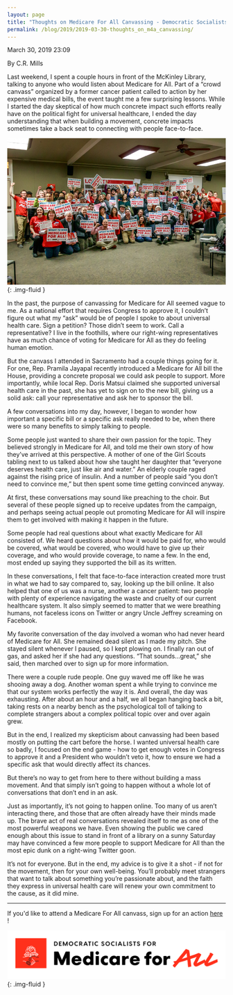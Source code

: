 ```yaml
---
layout: page
title: "Thoughts on Medicare For All Canvassing - Democratic Socialists of America, Sacramento"
permalink: /blog/2019/2019-03-30-thoughts_on_m4a_canvassing/
---
```

March 30, 2019 23:09

By C.R. Mills

Last weekend, I spent a couple hours in front of the McKinley Library, talking to anyone who would listen about Medicare for All. Part of a “crowd canvass” organized by a former cancer patient called to action by her expensive medical bills, the event taught me a few surprising lessons. While I started the day skeptical of how much concrete impact such efforts really have on the political fight for universal healthcare, I ended the day understanding that when building a movement, concrete impacts sometimes take a back seat to connecting with people face-to-face.

![](/assets/images/sacramentodsa_pages_498_attachments_original_1553986985_M4AGroupSmall.jpg){: .img-fluid }

In the past, the purpose of canvassing for Medicare for All seemed vague to me. As a national effort that requires Congress to approve it, I couldn’t figure out what my “ask” would be of people I spoke to about universal health care. Sign a petition? Those didn’t seem to work. Call a representative? I live in the foothills, where our right-wing representatives have as much chance of voting for Medicare for All as they do feeling human emotion.

But the canvass I attended in Sacramento had a couple things going for it. For one, Rep. Pramila Jayapal recently introduced a Medicare for All bill the House, providing a concrete proposal we could ask people to support. More importantly, while local Rep. Doris Matsui claimed she supported universal health care in the past, she has yet to sign on to the new bill, giving us a solid ask: call your representative and ask her to sponsor the bill.

A few conversations into my day, however, I began to wonder how important a specific bill or a specific ask really needed to be, when there were so many benefits to simply talking to people.

Some people just wanted to share their own passion for the topic. They believed strongly in Medicare for All, and told me their own story of how they’ve arrived at this perspective. A mother of one of the Girl Scouts tabling next to us talked about how she taught her daughter that “everyone deserves health care, just like air and water.” An elderly couple raged against the rising price of insulin. And a number of people said “you don’t need to convince me,” but then spent some time getting convinced anyway.

At first, these conversations may sound like preaching to the choir. But several of these people signed up to receive updates from the campaign, and perhaps seeing actual people out promoting Medicare for All will inspire them to get involved with making it happen in the future.

Some people had real questions about what exactly Medicare for All consisted of. We heard questions about how it would be paid for, who would be covered, what would be covered, who would have to give up their coverage, and who would provide coverage, to name a few. In the end, most ended up saying they supported the bill as its written.

In these conversations, I felt that face-to-face interaction created more trust in what we had to say compared to, say, looking up the bill online. It also helped that one of us was a nurse, another a cancer patient: two people with plenty of experience navigating the waste and cruelty of our current healthcare system. It also simply seemed to matter that we were breathing humans, not faceless icons on Twitter or angry Uncle Jeffrey screaming on Facebook.

My favorite conversation of the day involved a woman who had never heard of Medicare for All. She remained dead silent as I made my pitch. She stayed silent whenever I paused, so I kept plowing on. I finally ran out of gas, and asked her if she had any questions. “That sounds...great,” she said, then marched over to sign up for more information.

There were a couple rude people. One guy waved me off like he was shooing away a dog. Another woman spent a while trying to convince me that our system works perfectly the way it is. And overall, the day was exhausting. After about an hour and a half, we all began hanging back a bit, taking rests on a nearby bench as the psychological toll of talking to complete strangers about a complex political topic over and over again grew.

But in the end, I realized my skepticism about canvassing had been based mostly on putting the cart before the horse. I wanted universal health care so badly, I focused on the end game - how to get enough votes in Congress to approve it and a President who wouldn’t veto it, how to ensure we had a specific ask that would directly affect its chances.

But there’s no way to get from here to there without building a mass movement. And that simply isn’t going to happen without a whole lot of conversations that don’t end in an ask.

Just as importantly, it’s not going to happen online. Too many of us aren’t interacting there, and those that are often already have their minds made up. The brave act of real conversations revealed itself to me as one of the most powerful weapons we have. Even showing the public we cared enough about this issue to stand in front of a library on a sunny Saturday may have convinced a few more people to support Medicare for All than the most epic dunk on a right-wing Twitter goon.

It’s not for everyone. But in the end, my advice is to give it a shot - if not for the movement, then for your own well-being. You’ll probably meet strangers that want to talk about something you’re passionate about, and the faith they express in universal health care will renew your own commitment to the cause, as it did mine.

---

If you'd like to attend a Medicare For All canvass, sign up for an action [here](https://medicare4all.org/actions/) !

![](/assets/images/sacramentodsa_pages_498_attachments_original_1553987488_Screen_Shot_2019-03-30_at_4.10.37_PM.png){: .img-fluid }

